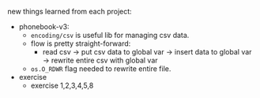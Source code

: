 new things learned from each project:
* phonebook-v3:
    * `encoding/csv` is useful lib for managing csv data.
    * flow is pretty straight-forward:
        * read csv -> put csv data to global var -> insert data to global var -> rewrite entire csv with global var
    * `os.O_RDWR` flag needed to rewrite entire file.
* exercise
    * exercise 1,2,3,4,5,8
